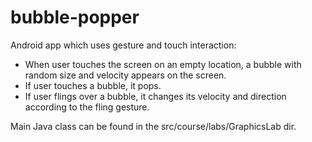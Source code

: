 bubble-popper
=============

Android app which uses gesture and touch interaction:
- When user touches the screen on an empty location, a bubble with random size and velocity appears on the screen.
- If user touches a bubble, it pops.
- If user flings over a bubble, it changes its velocity and direction according to the fling gesture.

Main Java class can be found in the src/course/labs/GraphicsLab dir.
